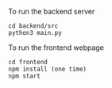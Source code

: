 

To run the backend server

```
cd backend/src
python3 main.py
```

To run the frontend webpage

```
cd frontend
npm install (one time)
npm start
```
